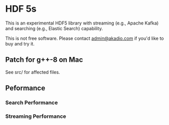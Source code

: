 # HDF 5s

  This is an experimental HDF5 library with streaming (e.g., Apache Kafka) and
 searching (e.g., Elastic Search) capability. 

  This is not free software. Please contact admin@akadio.com if you'd like to buy and try it.

## Patch for g++-8 on Mac

  See src/ for affected files.
  
## Peformance

### Search Performance
  
### Streaming Performance


  
  
  
